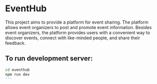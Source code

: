 # EventHub

This project aims to provide a platform for event sharing. The platform allows event organizers to post and promote event information. Besides event organizers, the platform provides users with a convenient way to discover events, connect with like-minded people, and share their feedback.

## To run development server:

```bash
cd eventhub
npm run dev
'''
```
